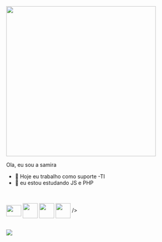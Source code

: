 
 <img align="center" heigth="200" width="400" src="https://art.pixilart.com/cb97514d85c12ba.gif"/>


Ola, eu sou a samira

 -  🔭 Hoje eu trabalho como suporte -TI
- 🌱 eu estou estudando JS e PHP 


##

<div style= "Display: inline-block"><br>
<img align="center" height="30" width="40" src="https://cdn.jsdelivr.net/gh/devicons/devicon/icons/javascript/javascript-original.svg"/>
<img align ="center" heigth="30" width="40" src="https://cdn.jsdelivr.net/gh/devicons/devicon/icons/react/react-original.svg" />
<img align ="center" heigth="30" width="40" src="https://cdn.jsdelivr.net/gh/devicons/devicon/icons/nodejs/nodejs-original.svg" />
<img align ="center" heigth="30" width="40" src="https://cdn.jsdelivr.net/gh/devicons/devicon/icons/typescript/typescript-original.svg" />
           />

              
</div>

##

<div>
  <a href="https://www.linkedin.com/in/samira-ferreira-887a081a0" target= "-blank"><img src="https://img.shields.io/badge/LinkedIn-0077B5?style=for-the-badge&logo=linkedin&logoColor=white" target="_blank"></a>

</div>
